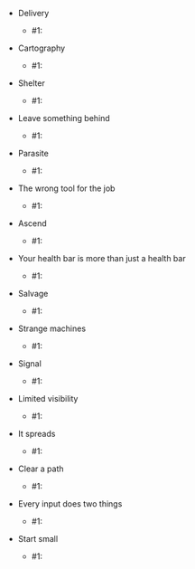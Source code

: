 - Delivery
	-  #1: 
   
 - Cartography
	-  #1: 
   
 - Shelter
	-  #1: 
   
 - Leave something behind
	-  #1: 
   
 - Parasite
	-  #1: 
   
 - The wrong tool for the job
	-  #1: 
   
 - Ascend
	-  #1: 
   
 - Your health bar is more than just a health bar
	-  #1: 
   
 - Salvage
	-  #1: 
   
 - Strange machines
	-  #1: 
   
 - Signal
	-  #1: 
   
 - Limited visibility
	-  #1: 
   
 - It spreads
	-  #1: 
   
 - Clear a path
	-  #1: 
   
 - Every input does two things
	-  #1: 
   
 - Start small
	-  #1: 
   
